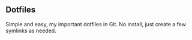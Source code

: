 ## Dotfiles

Simple and easy, my important dotfiles in Git.
No install, just create a few symlinks as needed.
